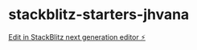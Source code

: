# stackblitz-starters-jhvana

[Edit in StackBlitz next generation editor ⚡️](https://stackblitz.com/~/github.com/henning-nr/stackblitz-starters-jhvana)